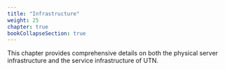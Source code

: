 ```yaml
---
title: "Infrastructure"
weight: 25
chapter: true
bookCollapseSection: true
---
```


This chapter provides comprehensive details on both the physical server infrastructure and the service infrastructure of UTN.
